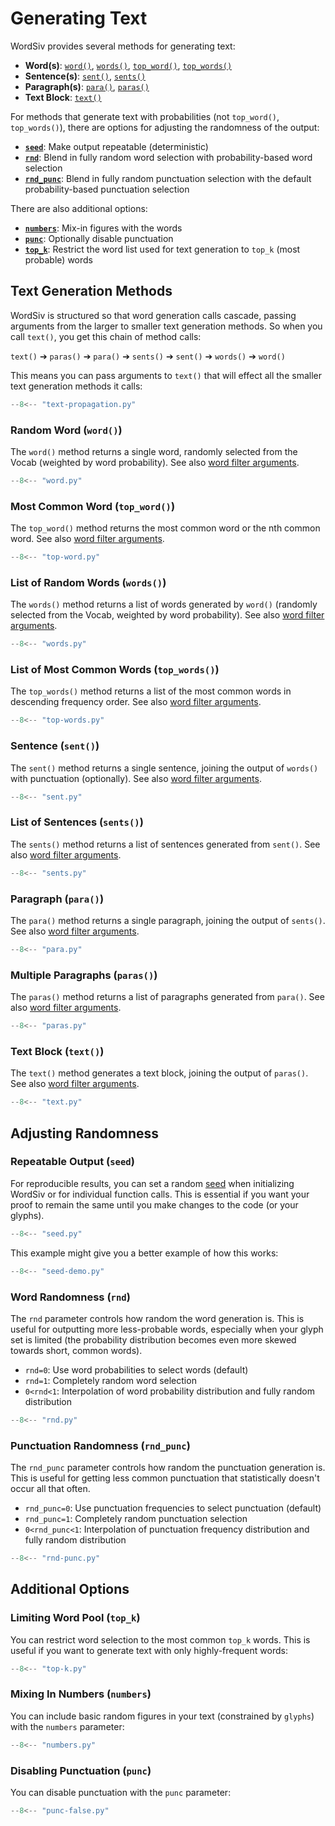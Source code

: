 # Generating Text

WordSiv provides several methods for generating text:

- **Word(s)**: [`word()`](#random-word-word),
  [`words()`](#list-of-random-words-words),
  [`top_word()`](#most-common-word-top_word),
  [`top_words()`](#list-of-most-common-words-top_words)
- **Sentence(s)**: [`sent()`](#sentence-sent), [`sents()`](#list-of-sentences-sents)
- **Paragraph(s)**: [`para()`](#paragraph-para),
  [`paras()`](#multiple-paragraphs-paras)
- **Text Block**: [`text()`](#text-block-text)

For methods that generate text with probabilities (not `top_word()`, `top_words()`), there are options for adjusting the randomness of the output:

- **[`seed`](#repeatable-output-seed)**: Make output repeatable (deterministic)
- **[`rnd`](#word-randomness-rnd)**: Blend in fully random word selection with
  probability-based word selection
- **[`rnd_punc`](#punctuation-randomness-rnd_punc)**: Blend in fully random
  punctuation selection with the default probability-based punctuation selection

There are also additional options:

- **[`numbers`](#mixing-in-numbers-numbers)**: Mix-in figures with the words
- **[`punc`](#disabling-punctuation-punc)**: Optionally disable punctuation
- **[`top_k`](#limiting-word-pool-top_k)**: Restrict the word list used for text generation to `top_k` (most probable) words

## Text Generation Methods

WordSiv is structured so that word generation calls cascade, passing arguments
from the larger to smaller text generation methods. So when you call `text()`, you get this chain of method calls:

`text()` ➔ `paras()` ➔ `para()` ➔ `sents()` ➔ `sent()` ➔ `words()` ➔ `word()`

This means you can pass arguments to `text()` that will effect all the smaller
text generation methods it calls:

```python
--8<-- "text-propagation.py"
```

### Random Word (`word()`)

The `word()` method returns a single word, randomly selected from the Vocab (weighted by word probability). See also [word filter arguments](filtering-words.md).

```python
--8<-- "word.py"
```

### Most Common Word (`top_word()`)

The `top_word()` method returns the most common word or the nth common word.
See also [word filter arguments](filtering-words.md).

```python
--8<-- "top-word.py"
```

### List of Random Words (`words()`)

The `words()` method returns a list of words generated by `word()` (randomly
selected from the Vocab, weighted by word probability). See also [word filter arguments](filtering-words.md).

```python
--8<-- "words.py"
```

### List of Most Common Words (`top_words()`)

The `top_words()` method returns a list of the most common words in descending
frequency order. See also [word filter arguments](filtering-words.md).

```python
--8<-- "top-words.py"
```

### Sentence (`sent()`)

The `sent()` method returns a single sentence, joining the output of `words()`
with punctuation (optionally). See also [word filter
arguments](filtering-words.md).

```python
--8<-- "sent.py"
```

### List of Sentences (`sents()`)

The `sents()` method returns a list of sentences generated from `sent()`. See
also [word filter arguments](filtering-words.md).

```python
--8<-- "sents.py"
```

### Paragraph (`para()`)

The `para()` method returns a single paragraph, joining the output of `sents()`.
See also [word filter arguments](filtering-words.md).

```python
--8<-- "para.py"
```

### Multiple Paragraphs (`paras()`)

The `paras()` method returns a list of paragraphs generated from `para()`.
See also [word filter arguments](filtering-words.md).

```python
--8<-- "paras.py"
```

### Text Block (`text()`)

The `text()` method generates a text block, joining the output of `paras()`. See
also [word filter arguments](filtering-words.md).

```python
--8<-- "text.py"
```

## Adjusting Randomness

### Repeatable Output (`seed`)

For reproducible results, you can set a random [seed] when initializing WordSiv
or for individual function calls. This is essential if you want your proof to
remain the same until you make changes to the code (or your glyphs).

```python
--8<-- "seed.py"
```

This example might give you a better example of how this works:
```python
--8<-- "seed-demo.py"
```

### Word Randomness (`rnd`)

The `rnd` parameter controls how random the word generation is. This is useful
for outputting more less-probable words, especially when your glyph set is
limited (the probability distribution becomes even more skewed towards short,
common words).

- `rnd=0`: Use word probabilities to select words (default)
- `rnd=1`: Completely random word selection
- `0<rnd<1`: Interpolation of word probability distribution and fully random
  distribution

```python
--8<-- "rnd.py"
```

### Punctuation Randomness (`rnd_punc`)

The `rnd_punc` parameter controls how random the punctuation generation is. This
is useful for getting less common punctuation that statistically doesn't occur
all that often.

- `rnd_punc=0`: Use punctuation frequencies to select punctuation (default)
- `rnd_punc=1`: Completely random punctuation selection
- `0<rnd_punc<1`: Interpolation of punctuation frequency distribution and fully
  random distribution

```python
--8<-- "rnd-punc.py"
```

## Additional Options

### Limiting Word Pool (`top_k`)

You can restrict word selection to the most common `top_k` words. This is useful
if you want to generate text with only highly-frequent words:

```python
--8<-- "top-k.py"
```

### Mixing In Numbers (`numbers`)

You can include basic random figures in your text (constrained by `glyphs`) with
the `numbers` parameter:

```python
--8<-- "numbers.py"
```

### Disabling Punctuation (`punc`)

You can disable punctuation with the `punc` parameter:

```python
--8<-- "punc-false.py"
```

[seed]: https://www.reddit.com/r/learnpython/comments/s678b0/explain_randomseed_like_im_five/
